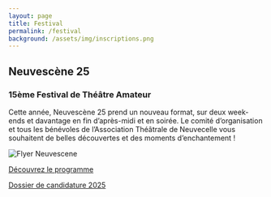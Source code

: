 ```yaml
---
layout: page
title: Festival
permalink: /festival
background: /assets/img/inscriptions.png
---
```

## Neuvescène 25

### 15ème Festival de Théâtre Amateur

Cette année, Neuvescène 25 prend un nouveau format, sur deux week-ends et davantage en fin d’après-midi et en soirée.
Le comité d’organisation et tous les bénévoles de l’Association Théâtrale de Neuvecelle vous souhaitent de belles découvertes et des moments d’enchantement !

<div class="row">
    <div class="col-lg-6">
        <img src="{{site.baseurl}}/assets/img/flyer2024-page2.png" alt="Flyer Neuvescene" />
    </div>
    <div class="col-lg-6">
        <p class="text-center"><a class="btn btn-primary align-center" href="/">Découvrez le programme</a></p>
        <p class="text-center"><a class="btn btn-primary" href="/">Dossier de candidature 2025</a></p>
    </div>
</div>

